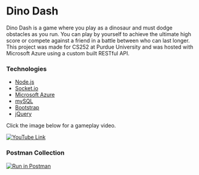 # Dino Dash
Dino Dash is a game where you play as a dinosaur and must dodge obstacles as you run. You can play by yourself to achieve the ultimate high score or compete against a friend in a battle between who can last longer. This project was made for CS252 at Purdue University and was hosted with Microsoft Azure using a custom built RESTful API.

<!--http://dinodash.azurewebsites.net/ commented this out because site is down-->

### Technologies
- [Node.js](https://nodejs.org/en/)
- [Socket.io](https://socket.io/)
- [Microsoft Azure](https://azure.microsoft.com/en-us/)
- [mySQL](https://www.mysql.com/)
- [Bootstrap](https://getbootstrap.com/)
- [jQuery](https://jquery.com/)

Click the image below for a gameplay video.

[![YouTube Link](https://img.youtube.com/vi/DW2far3z_Qs/0.jpg)](https://www.youtube.com/watch?v=DW2far3z_Qs)

### Postman Collection
[![Run in Postman](https://run.pstmn.io/button.svg)](https://app.getpostman.com/run-collection/fbe1c1fe4f9724df87ea)
